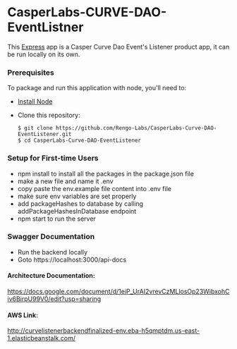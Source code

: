 # CasperLabs-CURVE-DAO-EventListner

This [Express](https://expressjs.com/) app is a Casper Curve Dao Event's Listener product app, it can be run locally on its own.

### Prerequisites

To package and run this application with node, you'll need to:

* [Install Node](https://nodejs.org/en/) 
* Clone this repository:

      $ git clone https://github.com/Rengo-Labs/CasperLabs-Curve-DAO-EventListener.git
      $ cd CasperLabs-Curve-DAO-EventListener
      

### Setup for First-time Users

* npm install to install all the packages in the package.json file
* make a new file and name it .env
* copy paste the env.example file content into .env file
* make sure env variables are set properly
* add packageHashes to database by calling addPackageHashesInDatabase endpoint
* npm start to run the server

### Swagger Documentation

* Run the backend locally
* Goto https://localhost:3000/api-docs

#### Architecture Documentation: 
https://docs.google.com/document/d/1eiP_UrAI2vrevCzMLlosOp23WibxohCiv6BirpU99V0/edit?usp=sharing

#### AWS Link: 
http://curvelistenerbackendfinalized-env.eba-h5qmptdm.us-east-1.elasticbeanstalk.com/

